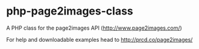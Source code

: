 # php-page2images-class
A PHP class for the page2images API (http://www.page2images.com/)

For help and downloadable examples head to http://prcd.co/page2images/

